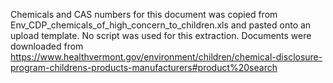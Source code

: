 Chemicals and CAS numbers for this document was copied from Env_CDP_chemicals_of_high_concern_to_children.xls and pasted onto an upload template. No script was used for this extraction. Documents were downloaded from https://www.healthvermont.gov/environment/children/chemical-disclosure-program-childrens-products-manufacturers#product%20search
